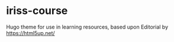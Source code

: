 # iriss-course

Hugo theme for use in learning resources, based upon Editorial by https://html5up.net/
